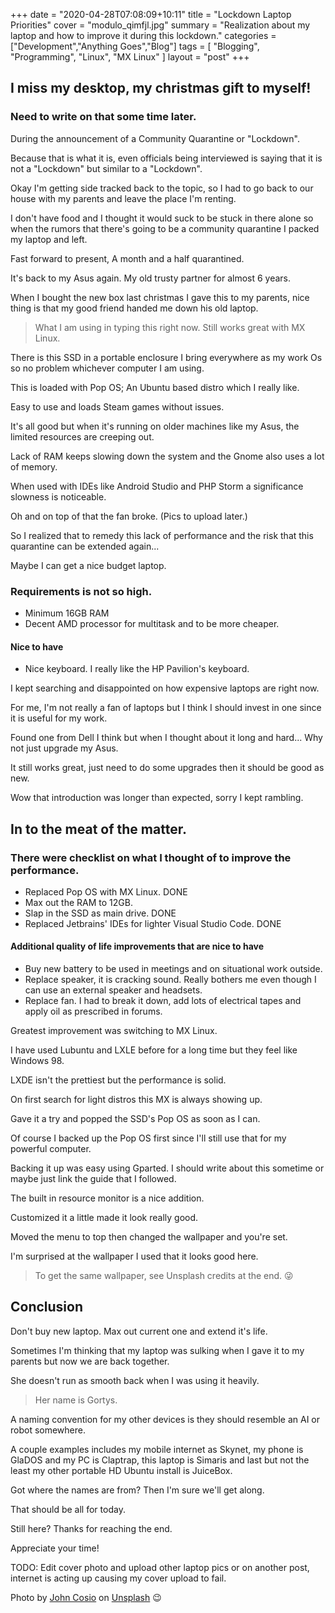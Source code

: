 +++
date = "2020-04-28T07:08:09+10:11"
title = "Lockdown Laptop Priorities"
cover = "modulo_qimfjl.jpg"
summary = "Realization about my laptop and how to improve it during this lockdown."
categories = ["Development","Anything Goes","Blog"]
tags = [
  "Blogging",
  "Programming",
  "Linux",
  "MX Linux"
]
layout = "post"
+++

## I miss my desktop, my christmas gift to myself!
### Need to write on that some time later.

During the announcement of a Community Quarantine or "Lockdown".

Because that is what it is, even officials being interviewed is saying that it is not a "Lockdown" but similar to a "Lockdown".

Okay I'm getting side tracked back to the topic, so I had to go back to our house with my parents and leave the place I'm renting.

I don't have food and I thought it would suck to be stuck in there alone so when the rumors that there's going to be a community quarantine I packed my laptop and left.

Fast forward to present, A month and a half quarantined.

It's back to my Asus again. My old trusty partner for almost 6 years.

When I bought the new box last christmas I gave this to my parents, nice thing is that my good friend handed me down his old laptop.
> What I am using in typing this right now. Still works great with MX Linux.

There is this SSD in a portable enclosure I bring everywhere as my work Os so no problem whichever computer I am using.

This is loaded with Pop OS; An Ubuntu based distro which I really like.

Easy to use and loads Steam games without issues.

It's all good but when it's running on older machines like my Asus, the limited resources are creeping out.

Lack of RAM keeps slowing down the system and the Gnome also uses a lot of memory.

When used with IDEs like Android Studio and PHP Storm a significance slowness is noticeable.

Oh and on top of that the fan broke. (Pics to upload later.)

So I realized that to remedy this lack of performance and the risk that this quarantine can be extended again...

Maybe I can get a nice budget laptop.

### Requirements is not so high.

- Minimum 16GB RAM
- Decent AMD processor for multitask and to be more cheaper.

#### Nice to have

- Nice keyboard. I really like the HP Pavilion's keyboard.

I kept searching and disappointed on how expensive laptops are right now.

For me, I'm not really a fan of laptops but I think I should invest in one since it is useful for my work.

Found one from Dell I think but when I thought about it long and hard... Why not just upgrade my Asus.

It still works great, just need to do some upgrades then it should be good as new.

Wow that introduction was longer than expected, sorry I kept rambling.

## In to the meat of the matter.

### There were checklist on what I thought of to improve the performance.

- Replaced Pop OS with MX Linux. DONE
- Max out the RAM to 12GB.
- Slap in the SSD as main drive. DONE
- Replaced Jetbrains' IDEs for lighter Visual Studio Code. DONE

#### Additional quality of life improvements that are nice to have

- Buy new battery to be used in meetings and on situational work outside.
- Replace speaker, it is cracking sound. Really bothers me even though I can use an external speaker and headsets.
- Replace fan. I had to break it down, add lots of electrical tapes and apply oil as prescribed in forums.

Greatest improvement was switching to MX Linux.

I have used Lubuntu and LXLE before for a long time but they feel like Windows 98.

LXDE isn't the prettiest but the performance is solid.

On first search for light distros this MX is always showing up.

Gave it a try and popped the SSD's Pop OS as soon as I can.

Of course I backed up the Pop OS first since I'll still use that for my powerful computer.

Backing it up was easy using Gparted. I should write about this sometime or maybe just link the guide that I followed.

The built in resource monitor is a nice addition.

Customized it a little made it look really good.

Moved the menu to top then changed the wallpaper and you're set.

I'm surprised at the wallpaper I used that it looks good here.
> To get the same wallpaper, see Unsplash credits at the end. :stuck_out_tongue_winking_eye:

## Conclusion

Don't buy new laptop. Max out current one and extend it's life.

Sometimes I'm thinking that my laptop was sulking when I gave it to my parents but now we are back together.

She doesn't run as smooth back when I was using it heavily.

> Her name is Gortys.

A naming convention for my other devices is they should resemble an AI or robot somewhere.

A couple examples includes my mobile internet as Skynet, my phone is GlaDOS and my PC is Claptrap, this laptop is Simaris and last but not the least my other portable HD Ubuntu install is JuiceBox.

Got where the names are from? Then I'm sure we'll get along.

That should be all for today.

Still here? Thanks for reaching the end.

Appreciate your time!

TODO: Edit cover photo and upload other laptop pics or on another post, internet is acting up causing my cover upload to fail.

Photo by&nbsp;[John Cosio](https://unsplash.com/photos/cMz_4oalZnY)&nbsp;on&nbsp;[Unsplash](https://unsplash.com/@jcosio?utm_source=unsplash&utm_medium=referral&utm_content=creditCopyText) 😉
